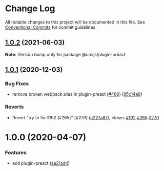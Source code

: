 # Change Log

All notable changes to this project will be documented in this file. See [Conventional Commits](https://conventionalcommits.org) for commit guidelines.

## [1.0.2](https://github.com/umijs/plugins/compare/@umijs/plugin-preact@1.0.1...@umijs/plugin-preact@1.0.2) (2021-06-03)

**Note:** Version bump only for package @umijs/plugin-preact

## [1.0.1](https://github.com/umijs/plugins/compare/@umijs/plugin-preact@1.0.0...@umijs/plugin-preact@1.0.1) (2020-12-03)

### Bug Fixes

- remove broken webpack alias in plugin-preact ([#469](https://github.com/umijs/plugins/issues/469)) ([85c14a8](https://github.com/umijs/plugins/commit/85c14a83b8c643d8b85036bc5fdbb213cd7bf495))

### Reverts

- Revert "try to fix #192 (#265)" (#270) ([a227a87](https://github.com/umijs/plugins/commit/a227a871032aff5f249a9bd786184d7eb34c2faf)), closes [#192](https://github.com/umijs/plugins/issues/192) [#265](https://github.com/umijs/plugins/issues/265) [#270](https://github.com/umijs/plugins/issues/270)

# 1.0.0 (2020-04-07)

### Features

- add plugin-preact ([aa21ad4](https://github.com/umijs/plugins/commit/aa21ad4dec46c377eac8cb8d566d8b0342e2f889))
